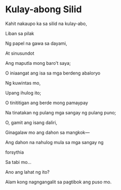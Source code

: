 # Kulay-abong Silid

Kahit nakaupo ka sa silid na kulay-abo,

Liban sa pilak

Ng papel na gawa sa dayami,

At sinusundot

Ang maputla mong baro’t saya;

O iniaangat ang isa sa mga berdeng abaloryo

Ng kuwintas mo,

Upang ihulog ito;

O tinititigan ang berde mong pamaypay

Na tinatakan ng pulang mga sangay ng pulang puno;

O, gamit ang isang daliri,

Ginagalaw mo ang dahon sa mangkok—

Ang dahon na nahulog mula sa mga sangay ng

forsythia

Sa tabi mo…

Ano ang lahat ng ito?

Alam kong nagngangalit sa pagtibok ang puso mo.

